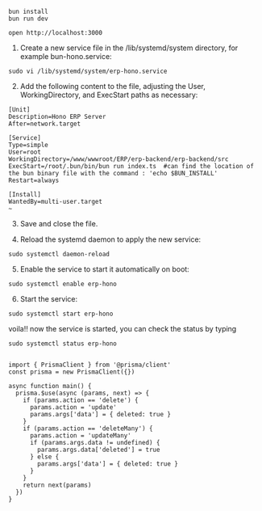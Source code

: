 ```
bun install
bun run dev
```

```
open http://localhost:3000
```

1. Create a new service file in the /lib/systemd/system directory, for example bun-hono.service:

```
sudo vi /lib/systemd/system/erp-hono.service
```

2. Add the following content to the file, adjusting the User, WorkingDirectory, and ExecStart paths as necessary:

```
[Unit]
Description=Hono ERP Server
After=network.target

[Service]
Type=simple
User=root
WorkingDirectory=/www/wwwroot/ERP/erp-backend/erp-backend/src
ExecStart=/root/.bun/bin/bun run index.ts  #can find the location of the bun binary file with the command : 'echo $BUN_INSTALL'
Restart=always

[Install]
WantedBy=multi-user.target
~                          
```

3. Save and close the file.

4. Reload the systemd daemon to apply the new service:
 
 ```
sudo systemctl daemon-reload
```

5. Enable the service to start it automatically on boot:

```
sudo systemctl enable erp-hono
```

6. Start the service:

```
sudo systemctl start erp-hono
```

voila!! now the service is started, you can check the status by typing

```
sudo systemctl status erp-hono
```




```

import { PrismaClient } from '@prisma/client'
const prisma = new PrismaClient({})

async function main() {
  prisma.$use(async (params, next) => {
    if (params.action == 'delete') {
      params.action = 'update'
      params.args['data'] = { deleted: true }
    }
    if (params.action == 'deleteMany') {
      params.action = 'updateMany'
      if (params.args.data != undefined) {
        params.args.data['deleted'] = true
      } else {
        params.args['data'] = { deleted: true }
      }
    }
    return next(params)
  })
}
```